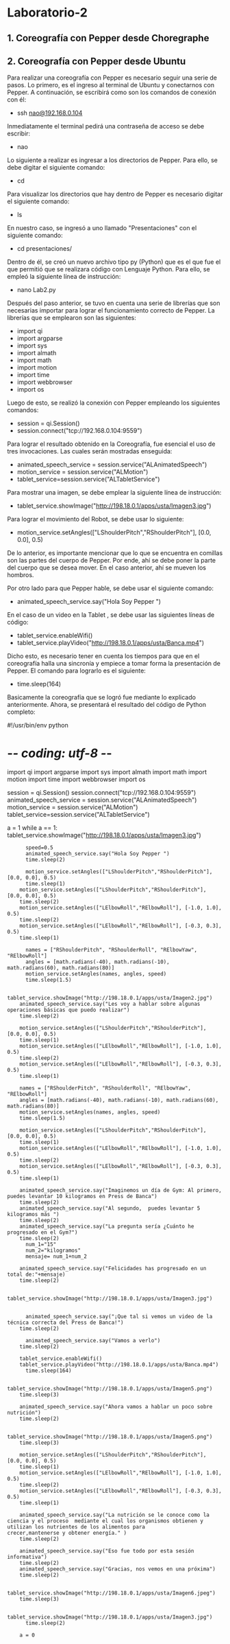 # Laboratorio-2
## 1. Coreografía con Pepper desde Choregraphe

## 2. Coreografía con Pepper desde Ubuntu
Para realizar una coreografía con Pepper es necesario seguir una serie de pasos. Lo primero, es el ingreso al terminal de Ubuntu y conectarnos con Pepper. A continuación, se escribirá como son los comandos de conexión con él:</br>
+ ssh nao@192.168.0.104 </br>

Inmediatamente el terminal pedirá una contraseña de acceso se debe escribir:
+ nao

Lo siguiente a realizar es ingresar a los directorios de Pepper. Para ello, se debe digitar el siguiente comando:</br>

+ cd

Para visualizar los directorios que hay dentro de Pepper es necesario digitar el siguiente comando:</br>

+ ls

En nuestro caso, se ingresó a uno llamado "Presentaciones" con el siguiente comando:</br>

+ cd presentaciones/

Dentro de él, se creó un nuevo archivo tipo py (Python) que es el que fue el que permitió  que se realizara código con Lenguaje Python. Para ello, se empleó la siguiente línea de instrucción: </br>

+ nano Lab2.py

Después del paso anterior, se tuvo en cuenta una serie de librerías que son necesarias importar para lograr el funcionamiento correcto de Pepper. La librerías que se emplearon son las siguientes: </br>

+ import qi
+ import argparse
+ import sys
+ import almath
+ import math
+ import motion
+ import time
+ import webbrowser
+ import os

Luego de esto, se realizó la conexión con Pepper empleando los siguientes comandos: </br>

+ session = qi.Session()
+ session.connect("tcp://192.168.0.104:9559")

Para lograr el resultado obtenido en la Coreografía, fue esencial el uso de tres invocaciones. Las cuales serán mostradas enseguida: </br>

+ animated_speech_service = session.service("ALAnimatedSpeech")
+ motion_service = session.service("ALMotion")
+ tablet_service=session.service("ALTabletService")

Para mostrar una imagen, se debe emplear la siguiente línea de instrucción: 

+ tablet_service.showImage("http://198.18.0.1/apps/usta/Imagen3.jpg")

Para lograr el movimiento del Robot, se debe usar lo siguiente:

+ motion_service.setAngles(["LShoulderPitch","RShoulderPitch"], [0.0, 0.0], 0.5)

De lo anterior, es importante mencionar que lo que se encuentra en comillas son las partes del cuerpo de Pepper. Por ende, ahí se debe poner la parte del cuerpo que se desea mover. En el caso anterior, ahí se mueven los hombros. </br>

Por otro lado para que Pepper hable, se debe usar el siguiente comando: </br>

+ animated_speech_service.say("Hola Soy Pepper ")

En el caso de un video en la Tablet , se debe usar las siguientes líneas de código: </br>

+ tablet_service.enableWifi()
+ tablet_service.playVideo("http://198.18.0.1/apps/usta/Banca.mp4")

Dicho esto, es necesario tener en cuenta los tiempos para que en el coreografía halla una sincronía y empiece a tomar forma la presentación de Pepper. El comando para lograrlo es el siguiente: </br>

+ time.sleep(164)

Basicamente la coreografía que se logró fue mediante lo explicado anteriormente. Ahora, se presentará el resultado del código de Python completo: 

#!/usr/bin/env python
# -*- coding: utf-8 -*-
import qi
import argparse
import sys
import almath
import math
import motion
import time
import webbrowser
import os

session = qi.Session()
session.connect("tcp://192.168.0.104:9559")
animated_speech_service = session.service("ALAnimatedSpeech")
motion_service = session.service("ALMotion")
tablet_service=session.service("ALTabletService")

a = 1
while a == 1:
        tablet_service.showImage("http://198.18.0.1/apps/usta/Imagen3.jpg")
    
	      speed=0.5
    	  animated_speech_service.say("Hola Soy Pepper ")
    	  time.sleep(2)
    
    	  motion_service.setAngles(["LShoulderPitch","RShoulderPitch"], [0.0, 0.0], 0.5)
    	  time.sleep(1)
        motion_service.setAngles(["LShoulderPitch","RShoulderPitch"], [0.0, 0.0], 0.5)
        time.sleep(2)
        motion_service.setAngles(["LElbowRoll","RElbowRoll"], [-1.0, 1.0], 0.5)
        time.sleep(2)
        motion_service.setAngles(["LElbowRoll","RElbowRoll"], [-0.3, 0.3], 0.5)
        time.sleep(1)

    	  names = ["RShoulderPitch", "RShoulderRoll", "RElbowYaw", "RElbowRoll"]
    	  angles = [math.radians(-40), math.radians(-10), math.radians(60), math.radians(80)]
    	  motion_service.setAngles(names, angles, speed)
    	  time.sleep(1.5)
        	
        tablet_service.showImage("http://198.18.0.1/apps/usta/Imagen2.jpg")
        animated_speech_service.say("Les voy a hablar sobre algunas operaciones básicas que puedo realizar")
        time.sleep(2)
 
        motion_service.setAngles(["LShoulderPitch","RShoulderPitch"], [0.0, 0.0], 0.5)
        time.sleep(1)
        motion_service.setAngles(["LElbowRoll","RElbowRoll"], [-1.0, 1.0], 0.5)
        time.sleep(2)
        motion_service.setAngles(["LElbowRoll","RElbowRoll"], [-0.3, 0.3], 0.5)
        time.sleep(1)

        names = ["RShoulderPitch", "RShoulderRoll", "RElbowYaw", "RElbowRoll"]
        angles = [math.radians(-40), math.radians(-10), math.radians(60), math.radians(80)]
        motion_service.setAngles(names, angles, speed)
        time.sleep(1.5)

        motion_service.setAngles(["LShoulderPitch","RShoulderPitch"], [0.0, 0.0], 0.5)
        time.sleep(1)
        motion_service.setAngles(["LElbowRoll","RElbowRoll"], [-1.0, 1.0], 0.5)
        time.sleep(2)
        motion_service.setAngles(["LElbowRoll","RElbowRoll"], [-0.3, 0.3], 0.5)
        time.sleep(1)

        animated_speech_service.say("Imaginemos un día de Gym: Al primero, puedes levantar 10 kilogramos en Press de Banca")
        time.sleep(2)
        animated_speech_service.say("Al segundo,  puedes levantar 5  kilogramos más ")
        time.sleep(2)
        animated_speech_service.say("La pregunta sería ¿Cuánto he progresado en el Gym?")
        time.sleep(2)
	      num_1="15"
	      num_2="kilogramos"
	      mensaje= num_1+num_2
		
        animated_speech_service.say("Felicidades has progresado en un total de:"+mensaje)
        time.sleep(2)

        tablet_service.showImage("http://198.18.0.1/apps/usta/Imagen3.jpg")

        
	      animated_speech_service.say("¡Que tal si vemos un video de la técnica correcta del Press de Banca!")
        time.sleep(2)
        
	      animated_speech_service.say("Vamos a verlo")
        time.sleep(2)
        
        tablet_service.enableWifi()
        tablet_service.playVideo("http://198.18.0.1/apps/usta/Banca.mp4")
	      time.sleep(164)
	
        tablet_service.showImage("http://198.18.0.1/apps/usta/Imagen5.png")
        time.sleep(3)

        animated_speech_service.say("Ahora vamos a hablar un poco sobre nutrición")
        time.sleep(2)
	
        tablet_service.showImage("http://198.18.0.1/apps/usta/Imagen5.png")
        time.sleep(3)

        motion_service.setAngles(["LShoulderPitch","RShoulderPitch"], [0.0, 0.0], 0.5)
        time.sleep(1)
        motion_service.setAngles(["LElbowRoll","RElbowRoll"], [-1.0, 1.0], 0.5)
        time.sleep(2)
        motion_service.setAngles(["LElbowRoll","RElbowRoll"], [-0.3, 0.3], 0.5)
        time.sleep(1) 
	
        animated_speech_service.say("La nutrición se le conoce como la ciencia y el proceso  mediante el cual los organismos obtienen y utilizan los nutrientes de los alimentos para             crecer,mantenerse y obtener energía." )
        time.sleep(2)
	
        animated_speech_service.say("Eso fue todo por esta sesión informativa")
        time.sleep(2)
        animated_speech_service.say("Gracias, nos vemos en una próxima")
        time.sleep(2)

        tablet_service.showImage("http://198.18.0.1/apps/usta/Imagen6.jpeg")
        time.sleep(3)
	  
	      tablet_service.showImage("http://198.18.0.1/apps/usta/Imagen3.jpg")
	      time.sleep(2)
				
       	a = 0 























